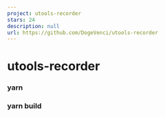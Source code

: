 ```yaml
---
project: utools-recorder
stars: 24
description: null
url: https://github.com/DogeVenci/utools-recorder
---
```


utools-recorder
===============

### yarn

### yarn build
